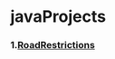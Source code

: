 # javaProjects

### 1.[RoadRestrictions](https://github.com/Yandolav/javaProjects/tree/main/RoadRestrictions)
